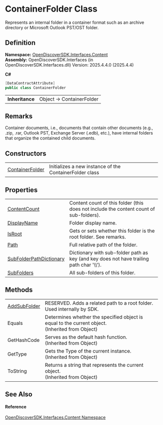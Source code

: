 # ContainerFolder Class


Represents an internal folder in a container format such as an archive directory or Microsoft Outlook PST/OST folder.



## Definition
**Namespace:** <a href="79f11d04-c275-b915-db5b-ab2227989555">OpenDiscoverSDK.Interfaces.Content</a>  
**Assembly:** OpenDiscoverSDK.Interfaces (in OpenDiscoverSDK.Interfaces.dll) Version: 2025.4.4.0 (2025.4.4)

**C#**
``` C#
[DataContractAttribute]
public class ContainerFolder
```

<table><tr><td><strong>Inheritance</strong></td><td>Object  →  ContainerFolder</td></tr>
</table>



## Remarks
Container documents, i.e., documents that contain other documents (e.g., .zip, .rar, Outlook PST, Exchange Server (.edb), etc.), have internal folders that organize the contained child documents.

## Constructors
<table>
<tr>
<td><a href="c7ca47a7-03e3-c14c-4f8e-2aa955bd31fa">ContainerFolder</a></td>
<td>Initializes a new instance of the ContainerFolder class</td></tr>
</table>

## Properties
<table>
<tr>
<td><a href="51d47a01-4b4f-05c1-a2f7-b3878afc51fa">ContentCount</a></td>
<td>Content count of this folder (this does not include the content count of sub-folders).</td></tr>
<tr>
<td><a href="0029a144-911a-d5a4-f18d-a6dfa35681c0">DisplayName</a></td>
<td>Folder display name.</td></tr>
<tr>
<td><a href="b2cd4a34-f4c4-4a86-ff1b-ddd991ae3de0">IsRoot</a></td>
<td>Gets or sets whether this folder is the root folder. See remarks.</td></tr>
<tr>
<td><a href="28499f77-cf21-f66f-722e-0526bf143c62">Path</a></td>
<td>Full relative path of the folder.</td></tr>
<tr>
<td><a href="46686d1e-ac5e-3d63-f9d9-bee5887f86a0">SubFolderPathDictionary</a></td>
<td>Dictionary with sub-folder path as key (and key does not have trailing path char '\\').</td></tr>
<tr>
<td><a href="66e9889d-8d08-38d5-35bb-a33da7fb372a">SubFolders</a></td>
<td>All sub-folders of this folder.</td></tr>
</table>

## Methods
<table>
<tr>
<td><a href="6b3cb88b-5056-c821-16e9-f0b25d360d50">AddSubFolder</a></td>
<td>RESERVED. Adds a related path to a root folder. Used internally by SDK.</td></tr>
<tr>
<td>Equals</td>
<td>Determines whether the specified object is equal to the current object.<br />(Inherited from Object)</td></tr>
<tr>
<td>GetHashCode</td>
<td>Serves as the default hash function.<br />(Inherited from Object)</td></tr>
<tr>
<td>GetType</td>
<td>Gets the Type of the current instance.<br />(Inherited from Object)</td></tr>
<tr>
<td>ToString</td>
<td>Returns a string that represents the current object.<br />(Inherited from Object)</td></tr>
</table>

## See Also


#### Reference
<a href="79f11d04-c275-b915-db5b-ab2227989555">OpenDiscoverSDK.Interfaces.Content Namespace</a>  
